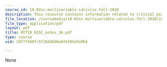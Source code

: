 ```yaml
---
course_id: 18-02sc-multivariable-calculus-fall-2010
description: This resource contains information related to critical points.
file_location: /coursemedia/18-02sc-multivariable-calculus-fall-2010/2df7f490fc5f1bd28d6e8fd391e9a964_MIT18_02SC_notes_16.pdf
file_type: application/pdf
layout: pdf
title: MIT18_02SC_notes_16.pdf
type: course
uid: 2df7f490fc5f1bd28d6e8fd391e9a964

---
```

None